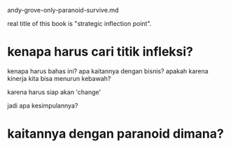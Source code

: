 andy-grove-only-paranoid-survive.md

real title of this book is "strategic inflection point".

# kenapa harus cari titik infleksi?

kenapa harus bahas ini?
apa kaitannya dengan bisnis?
apakah karena kinerja kita bisa menurun kebawah?

karena harus siap akan 'change'

jadi apa kesimpulannya?

# kaitannya dengan paranoid dimana?


